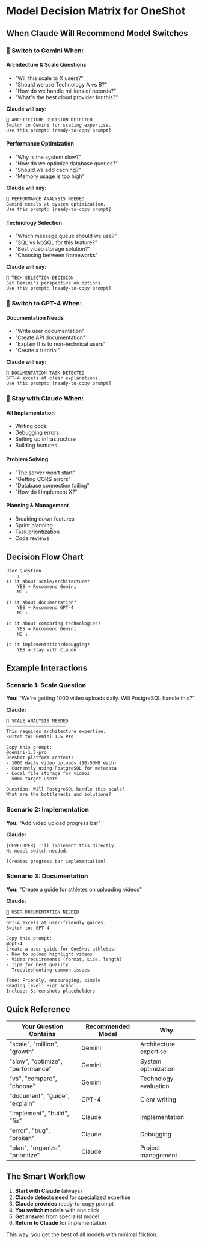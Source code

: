 # Model Decision Matrix for OneShot

## When Claude Will Recommend Model Switches

### 🔄 Switch to Gemini When:

#### Architecture & Scale Questions
- "Will this scale to X users?"
- "Should we use Technology A vs B?"
- "How do we handle millions of records?"
- "What's the best cloud provider for this?"

**Claude will say:**
```
🔄 ARCHITECTURE DECISION DETECTED
Switch to Gemini for scaling expertise.
Use this prompt: [ready-to-copy prompt]
```

#### Performance Optimization
- "Why is the system slow?"
- "How do we optimize database queries?"
- "Should we add caching?"
- "Memory usage is too high"

**Claude will say:**
```
🔄 PERFORMANCE ANALYSIS NEEDED
Gemini excels at system optimization.
Use this prompt: [ready-to-copy prompt]
```

#### Technology Selection
- "Which message queue should we use?"
- "SQL vs NoSQL for this feature?"
- "Best video storage solution?"
- "Choosing between frameworks"

**Claude will say:**
```
🔄 TECH SELECTION DECISION
Get Gemini's perspective on options.
Use this prompt: [ready-to-copy prompt]
```

### 📝 Switch to GPT-4 When:

#### Documentation Needs
- "Write user documentation"
- "Create API documentation"
- "Explain this to non-technical users"
- "Create a tutorial"

**Claude will say:**
```
📝 DOCUMENTATION TASK DETECTED
GPT-4 excels at clear explanations.
Use this prompt: [ready-to-copy prompt]
```

### 🚀 Stay with Claude When:

#### All Implementation
- Writing code
- Debugging errors
- Setting up infrastructure
- Building features

#### Problem Solving
- "The server won't start"
- "Getting CORS errors"
- "Database connection failing"
- "How do I implement X?"

#### Planning & Management
- Breaking down features
- Sprint planning
- Task prioritization
- Code reviews

## Decision Flow Chart

```
User Question
    ↓
Is it about scale/architecture?
    YES → Recommend Gemini
    NO ↓
    
Is it about documentation?
    YES → Recommend GPT-4
    NO ↓
    
Is it about comparing technologies?
    YES → Recommend Gemini
    NO ↓
    
Is it implementation/debugging?
    YES → Stay with Claude
```

## Example Interactions

### Scenario 1: Scale Question
**You:** "We're getting 1000 video uploads daily. Will PostgreSQL handle this?"

**Claude:** 
```
🔄 SCALE ANALYSIS NEEDED
━━━━━━━━━━━━━━━━━━━━━━
This requires architecture expertise.
Switch to: Gemini 1.5 Pro

Copy this prompt:
@gemini-1.5-pro
OneShot platform context:
- 1000 daily video uploads (10-50MB each)
- Currently using PostgreSQL for metadata
- Local file storage for videos
- 5000 target users

Question: Will PostgreSQL handle this scale? 
What are the bottlenecks and solutions?
```

### Scenario 2: Implementation
**You:** "Add video upload progress bar"

**Claude:** 
```
[DEVELOPER] I'll implement this directly.
No model switch needed.

[Creates progress bar implementation]
```

### Scenario 3: Documentation
**You:** "Create a guide for athletes on uploading videos"

**Claude:**
```
📝 USER DOCUMENTATION NEEDED
━━━━━━━━━━━━━━━━━━━━━━━━━
GPT-4 excels at user-friendly guides.
Switch to: GPT-4

Copy this prompt:
@gpt-4
Create a user guide for OneShot athletes:
- How to upload highlight videos
- Video requirements (format, size, length)
- Tips for best quality
- Troubleshooting common issues

Tone: Friendly, encouraging, simple
Reading level: High school
Include: Screenshots placeholders
```

## Quick Reference

| Your Question Contains | Recommended Model | Why |
|------------------------|-------------------|-----|
| "scale", "million", "growth" | Gemini | Architecture expertise |
| "slow", "optimize", "performance" | Gemini | System optimization |
| "vs", "compare", "choose" | Gemini | Technology evaluation |
| "document", "guide", "explain" | GPT-4 | Clear writing |
| "implement", "build", "fix" | Claude | Implementation |
| "error", "bug", "broken" | Claude | Debugging |
| "plan", "organize", "prioritize" | Claude | Project management |

## The Smart Workflow

1. **Start with Claude** (always)
2. **Claude detects need** for specialized expertise
3. **Claude provides** ready-to-copy prompt
4. **You switch models** with one click
5. **Get answer** from specialist model
6. **Return to Claude** for implementation

This way, you get the best of all models with minimal friction. 